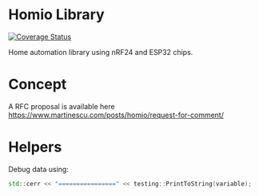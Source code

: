 # Homio Library

[![Coverage Status](https://coveralls.io/repos/github/petrica/arduino-homio/badge.svg?branch=main)](https://coveralls.io/github/petrica/arduino-homio?branch=main)

Home automation library using nRF24 and ESP32 chips.

# Concept

A RFC proposal is available here https://www.martinescu.com/posts/homio/request-for-comment/

# Helpers

Debug data using:

```c++
std::cerr << "================" << testing::PrintToString(variable); 
```